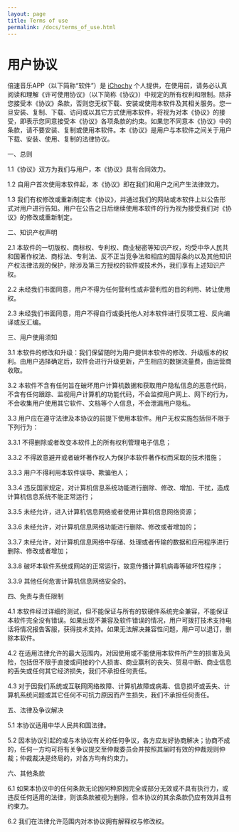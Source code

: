 ```yaml
---
layout: page
title: Terms of use
permalink: /docs/terms_of_use.html
---
```



# 用户协议

倍速音乐APP（以下简称“软件”）是 [iChochy](mailto:ichochy@qq.com) 个人提供，在使用前，请务必认真阅读和理解《许可使用协议》（以下简称《协议》）中规定的所有权利和限制。除非您接受本《协议》条款，否则您无权下载、安装或使用本软件及其相关服务。您一旦安装、复制、下载、访问或以其它方式使用本软件，将视为对本《协议》的接受，即表示您同意接受本《协议》各项条款的约束。如果您不同意本《协议》中的条款，请不要安装、复制或使用本软件。本《协议》是用户与本软件之间关于用户下载、安装、使用、复制的法律协议。

一、总则

1.1《协议》双方为我们与用户，本《协议》具有合同效力。

1.2 自用户首次使用本软件起，本《协议》即在我们和用户之间产生法律效力。

1.3 我们有权修改或重新制定本《协议》，并通过我们的网站或本软件上以公告形式对用户进行告知。用户在公告之日后继续使用本软件的行为视为接受我们对《协议》的修改或重新制定。

二、知识产权声明

2.1 本软件的一切版权、商标权、专利权、商业秘密等知识产权，均受中华人民共和国著作权法、商标法、专利法、反不正当竞争法和相应的国际条约以及其他知识产权法律法规的保护，除涉及第三方授权的软件或技术外，我们享有上述知识产权。

2.2 未经我们书面同意，用户不得为任何营利性或非营利性的目的利用、转让使用权。

2.3 未经我们书面同意，用户不得自行或委托他人对本软件进行反项工程、反向编译或反汇编。

三、用户使用须知

3.1 本软件的修改和升级：我们保留随时为用户提供本软件的修改、升级版本的权利。由用户选择确定后，软件会进行升级更新，产生相应的数据流量费，由运营商收取。

3.2 本软件不含有任何旨在破坏用户计算机数据和获取用户隐私信息的恶意代码，不含有任何跟踪、监视用户计算机的功能代码，不会监控用户网上、网下的行为，不会收集用户使用其它软件、文档等个人信息，不会泄漏用户隐私。

3.3 用户应在遵守法律及本协议的前提下使用本软件。用户无权实施包括但不限于下列行为：

3.3.1 不得删除或者改变本软件上的所有权利管理电子信息；

3.3.2 不得故意避开或者破坏著作权人为保护本软件著作权而采取的技术措施；

3.3.3 用户不得利用本软件误导、欺骗他人；

3.3.4 违反国家规定，对计算机信息系统功能进行删除、修改、增加、干扰，造成计算机信息系统不能正常运行；

3.3.5 未经允许，进入计算机信息网络或者使用计算机信息网络资源；

3.3.6 未经允许，对计算机信息网络功能进行删除、修改或者增加的；

3.3.7 未经允许，对计算机信息网络中存储、处理或者传输的数据和应用程序进行删除、修改或者增加；

3.3.8 破坏本软件系统或网站的正常运行，故意传播计算机病毒等破坏性程序；

3.3.9 其他任何危害计算机信息网络安全的。

四、免责与责任限制

4.1 本软件经过详细的测试，但不能保证与所有的软硬件系统完全兼容，不能保证本软件完全没有错误。如果出现不兼容及软件错误的情况，用户可拨打技术支持电话将情况报告客服，获得技术支持。如果无法解决兼容性问题，用户可以退订，删除本软件。

4.2 在适用法律允许的最大范围内，对因使用或不能使用本软件所产生的损害及风险，包括但不限于直接或间接的个人损害、商业赢利的丧失、贸易中断、商业信息的丢失或任何其它经济损失，我们不承担任何责任。

4.3 对于因我们系统或互联网网络故障、计算机故障或病毒、信息损坏或丢失、计算机系统问题或其它任何不可抗力原因而产生损失，我们不承担任何责任。

五、法律及争议解决

5.1 本协议适用中华人民共和国法律。

5.2 因本协议引起的或与本协议有关的任何争议，各方应友好协商解决；协商不成的，任何一方均可将有关争议提交至仲裁委员会并按照其届时有效的仲裁规则仲裁；仲裁裁决是终局的，对各方均有约束力。

六、其他条款

6.1 如果本协议中的任何条款无论因何种原因完全或部分无效或不具有执行力，或违反任何适用的法律，则该条款被视为删除，但本协议的其余条款仍应有效并且有约束力。 

6.2 我们在法律允许范围内对本协议拥有解释权与修改权。
